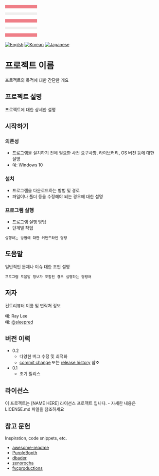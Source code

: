 ![LOGO](./docs/images/logo.png)

[![Englsh](https://img.shields.io/badge/language-English-orange.svg)](README.md) [![Korean](https://img.shields.io/badge/language-Korean-blue.svg)](README_kr.md) [![Japanese](https://img.shields.io/badge/language-Japanese-red.svg)](README_jp.md)

# 프로젝트 이름

프로젝트의 목적에 대한 간단한 개요

## 프로젝트 설명

프로젝트에 대한 상세한 설명

## 시작하기

### 의존성

* 프로그램을 설치하기 전에 필요한 사전 요구사항, 라이브러리, OS 버전 등에 대한 설명
* 예: Windows 10

### 설치

* 프로그램을 다운로드하는 방법 및 경로
* 파일이나 폴더 등을 수정해야 되는 경우에 대한 설명

### 프로그램 실행

* 프로그램 실행 방법
* 단계별 작업
```
실행하는 방법에 대한 커맨드라인 명령
```

## 도움말

일반적인 문제나 이슈 대한 조언 설명
```
프로그램 도움말 정보가 포함된 경우 실행하는 명령어
```

## 저자

컨트리뷰터 이름 및 연락처 정보

예: Ray Lee   
예: [@sleepred](https://twitter.com/sleepred)

## 버전 이력

* 0.2
    * 다양한 버그 수정 및 최적화
    * [commit change]() 또는 [release history]() 참조
* 0.1
    * 초기 릴리스

## 라이선스

이 프로젝트는 [NAME HERE] 라이선스 프로젝트 입니다. - 자세한 내용은 LICENSE.md 파일을 참조하세요

## 참고 문헌

Inspiration, code snippets, etc.
* [awesome-readme](https://github.com/matiassingers/awesome-readme)
* [PurpleBooth](https://gist.github.com/PurpleBooth/109311bb0361f32d87a2)
* [dbader](https://github.com/dbader/readme-template)
* [zenorocha](https://gist.github.com/zenorocha/4526327)
* [fvcproductions](https://gist.github.com/fvcproductions/1bfc2d4aecb01a834b46)
